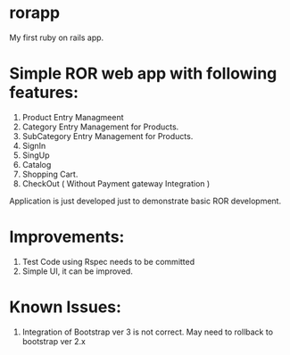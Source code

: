 rorapp
======

My first ruby on rails app.

Simple ROR web app with following features:
================================

1. Product Entry Managmeent
2. Category Entry Management for Products.
3. SubCategory Entry Management for Products.
4. SignIn
5. SingUp
6. Catalog
7. Shopping Cart.
8. CheckOut ( Without Payment gateway Integration )

Application is just developed just to demonstrate basic ROR development.

Improvements:
========================
1. Test Code using Rspec needs to be committed
2. Simple UI, it can be improved.

Known Issues:
=============================
1. Integration of Bootstrap ver 3 is not correct. May need to rollback to bootstrap ver 2.x






